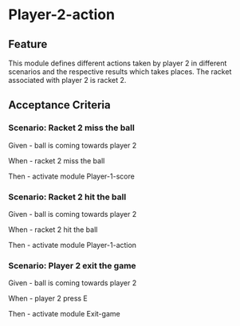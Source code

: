 # Player-2-action

## Feature

This module defines different actions taken by player 2 in different scenarios
and the respective results which takes places.
The racket associated with player 2 is racket 2.

## Acceptance Criteria

### Scenario: Racket 2 miss the ball

  Given - ball is coming towards player 2

  When - racket 2 miss the ball

  Then - activate module Player-1-score
  
### Scenario: Racket 2 hit the ball

  Given - ball is coming towards player 2

  When - racket 2 hit the ball

  Then - activate module Player-1-action
  
### Scenario: Player 2 exit the game

  Given - ball is coming towards player 2

  When - player 2 press E
  
  Then - activate module Exit-game
